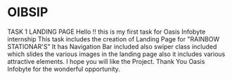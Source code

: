 # OIBSIP

TASK 1 LANDING PAGE
Hello !! this is my first task for Oasis Infobyte internship 
This task includes the creation of Landing Page for "RAINBOW STATIONAR'S"
It has Navigation Bar included also swiper class included which slides the various images in the landing page also it includes various attractive elements.
I hope you will like the Project.
Thank You Oasis Infobyte for the wonderful opportunity.
